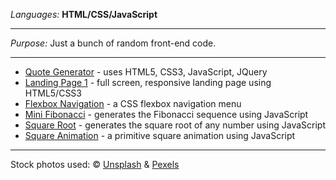 <i>Languages: </i><b>HTML/CSS/JavaScript</b>
<hr>
<i>Purpose: </i>Just a bunch of random front-end code.
<hr>
<ul>
  <li><a href="http://motivationalquotes.us" target="_blank">Quote Generator</a> - uses HTML5, CSS3, JavaScript, JQuery
  <li><a href="http://jillplatts.com/landingpage1/landpage1.html" target="_blank">Landing Page 1</a> - full screen, responsive landing page using HTML5/CSS3
  <li><a href="http://jillplatts.com/flexbox/flex1.html" target="_blank">Flexbox Navigation</a> - a CSS flexbox navigation menu
  <li><a href="http://jillplatts.com/minifib/minifib.html" target="_blank">Mini Fibonacci</a> - generates the Fibonacci sequence using JavaScript
  <li><a href="http://jillplatts.com/squareroot/squareroot.html" target="_blank">Square Root</a> - generates the square root of any number using JavaScript
  <li><a href="http://jillplatts.com/sqanimation/squareanimation.html" target="_blank">Square Animation</a> - a primitive square animation using JavaScript
</ul>
<hr>
Stock photos used: © <a href="https://unsplash.com/" target="_blank">Unsplash</a> & <a href="https://www.pexels.com/" target="_blank">Pexels</a>
